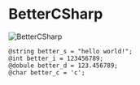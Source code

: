 # BetterCSharp
![BetterCSharp](https://capsule-render.vercel.app/api?type=waving&height=200&text=BetterCSharp&desc=FuckValuefont&Align=73&fontAlignY=40&color=gradient)

```
@string better_s = "hello world!";
@int better_i = 123456789;
@dobule better_d = 123.456789;
@char better_c = 'c';
```
